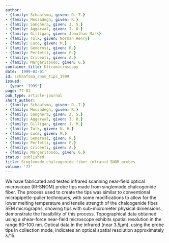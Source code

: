 ```yaml
---
author:
- {family: Schaafsma, given: D. T.}
- {family: Mossadegh, given: R.}
- {family: Sanghera, given: J. S.}
- {family: Aggarwal, given: I. D.}
- {family: Gilligan, given: Jonathan Mark}
- {family: Tolk, given: Norman Henry}
- {family: Luce, given: M.}
- {family: Generosi, given: R.}
- {family: Perfetti, given: P.}
- {family: Cricenti, given: A.}
- {family: Margaritondo, given: G.}
container_title: Ultramicroscopy
date: '1999-01-01'
id: schaafsma_snom_tips_1999
issued:
- {year: '1999'}
page: 77-81
pub_type: article-journal
short_author:
- {family: Schaafsma, given: D. T.}
- {family: Mossadegh, given: R.}
- {family: Sanghera, given: J. S.}
- {family: Aggarwal, given: I. D.}
- {family: Gilligan, given: J. M.}
- {family: Tolk, given: N. H.}
- {family: Luce, given: M.}
- {family: Generosi, given: R.}
- {family: Perfetti, given: P.}
- {family: Cricenti, given: A.}
- {family: Margaritondo, given: G.}
status: published
title: Singlemode chalcogenide fiber infrared SNOM probes
volume: '77'
---
```

We have fabricated and tested infrared scanning near-field optical microscope (IR-SNOM) probe tips made from singlemode chalcogenide fiber. The process used to create the tips was similar to conventional micropipette-puller techniques, with some modifications to allow for the lower melting temperature and tensile strength of the chalcogenide fiber. SEM micrographs, showing tips with sub-micrometer physical dimensions, demonstrate the feasibility of this process. Topographical data obtained using a shear-force near-field microscope exhibits spatial resolution in the range 80&#8211;100 nm. Optical data in the infrared (near 3.5$\mu$m), using the probe tips in collection mode, indicates an optical spatial resolution approximately $\lambda/15$.
